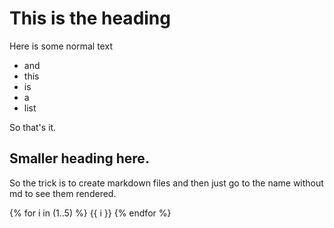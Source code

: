 # This is the heading
Here is some normal text

* and
* this
* is
* a
* list

So that's it.

## Smaller heading here.

So the trick is to create markdown files and then just go to the name without md
to see them rendered.

{% for i in (1..5) %}
	{{ i }}
{% endfor %}
